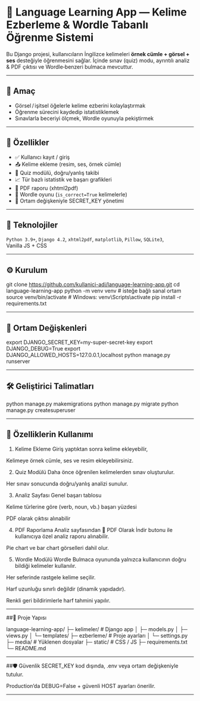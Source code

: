 # 🧠 Language Learning App — Kelime Ezberleme & Wordle Tabanlı Öğrenme Sistemi

Bu Django projesi, kullanıcıların İngilizce kelimeleri **örnek cümle + görsel + ses** desteğiyle öğrenmesini sağlar. İçinde sınav (quiz) modu, ayrıntılı analiz & PDF çıktısı ve Wordle‑benzeri bulmaca mevcuttur.

---

## 🎯 Amaç  
- Görsel / işitsel öğelerle kelime ezberini kolaylaştırmak  
- Öğrenme sürecini kaydedip istatistiklemek  
- Sınavlarla beceriyi ölçmek, Wordle oyunuyla pekiştirmek  

---

## 🚀 Özellikler  
- ✅ Kullanıcı kayıt / giriş  
- 📤 Kelime ekleme (resim, ses, örnek cümle)  
- 🎯 Quiz modülü, doğru/yanlış takibi  
- 📈 Tür bazlı istatistik ve başarı grafikleri  
- 📄 PDF raporu (xhtml2pdf)  
- 🧩 Wordle oyunu (`is_correct=True` kelimelerle)  
- 🔐 Ortam değişkeniyle SECRET_KEY yönetimi  

---

## 🧩 Teknolojiler  
`Python 3.9+`, `Django 4.2`, `xhtml2pdf`, `matplotlib`, `Pillow`, `SQLite3`, Vanilla JS + CSS

---

## ⚙️ Kurulum  

git clone https://github.com/kullanici-adi/language-learning-app.git
cd language-learning-app
python -m venv venv            # isteğe bağlı sanal ortam
source venv/bin/activate       # Windows: venv\Scripts\activate
pip install -r requirements.txt

---

## 🔐 Ortam Değişkenleri

export DJANGO_SECRET_KEY=my-super-secret-key
export DJANGO_DEBUG=True
export DJANGO_ALLOWED_HOSTS=127.0.0.1,localhost
python manage.py runserver

---


## 🛠 Geliştirici Talimatları

python manage.py makemigrations
python manage.py migrate
python manage.py createsuperuser

---

## 🧪 Özelliklerin Kullanımı
1. Kelime Ekleme
Giriş yaptıktan sonra kelime ekleyebilir,

Kelimeye örnek cümle, ses ve resim ekleyebilirsiniz.

2. Quiz Modülü
Daha önce öğrenilen kelimelerden sınav oluşturulur.

Her sınav sonucunda doğru/yanlış analizi sunulur.

3. Analiz Sayfası
Genel başarı tablosu

Kelime türlerine göre (verb, noun, vb.) başarı yüzdesi

PDF olarak çıktısı alınabilir

4. PDF Raporlama
Analiz sayfasından 📄 PDF Olarak İndir butonu ile kullanıcıya özel analiz raporu alınabilir.

Pie chart ve bar chart görselleri dahil olur.

5. Wordle Modülü
Wordle Bulmaca oyununda yalnızca kullanıcının doğru bildiği kelimeler kullanılır.

Her seferinde rastgele kelime seçilir.

Harf uzunluğu sınırlı değildir (dinamik yapıdadır).

Renkli geri bildirimlerle harf tahmini yapılır.

---

##📁 Proje Yapısı

language-learning-app/
├─ kelimeler/          # Django app
│  ├─ models.py
│  ├─ views.py
│  └─ templates/
├─ ezberleme/          # Proje ayarları
│  └─ settings.py
├─ media/              # Yüklenen dosyalar
├─ static/             # CSS / JS
├─ requirements.txt
└─ README.md

---

##🛡 Güvenlik
SECRET_KEY kod dışında, .env veya ortam değişkeniyle tutulur.

Production’da DEBUG=False + güvenli HOST ayarları önerilir.

---
